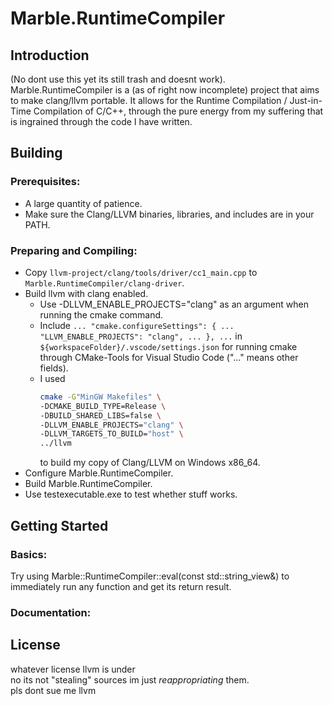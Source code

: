 # Marble.RuntimeCompiler

## Introduction
(No dont use this yet its still trash and doesnt work). Marble.RuntimeCompiler is a (as of right now incomplete) project that aims to make clang/llvm portable. It allows for the Runtime Compilation / Just-in-Time Compilation of C/C++, through the pure energy from my suffering that is ingrained through the code I have written.

## Building
 ### Prerequisites:
 - A large quantity of patience.
 - Make sure the Clang/LLVM binaries, libraries, and includes are in your PATH.
 ### Preparing and Compiling:
 - Copy ```llvm-project/clang/tools/driver/cc1_main.cpp``` to ```Marble.RuntimeCompiler/clang-driver```.
 - Build llvm with clang enabled.
   - Use -DLLVM_ENABLE_PROJECTS="clang" as an argument when running the cmake command.
   - Include ```... "cmake.configureSettings": { ... "LLVM_ENABLE_PROJECTS": "clang", ... }, ...``` in ```${workspaceFolder}/.vscode/settings.json``` for running cmake through CMake-Tools for Visual Studio Code ("..." means other fields).
   - I used
     ```bash
     cmake -G"MinGW Makefiles" \
     -DCMAKE_BUILD_TYPE=Release \
     -DBUILD_SHARED_LIBS=false \
     -DLLVM_ENABLE_PROJECTS="clang" \
     -DLLVM_TARGETS_TO_BUILD="host" \
     ../llvm
     ```
     to build my copy of Clang/LLVM on Windows x86_64.
 - Configure Marble.RuntimeCompiler.
 - Build Marble.RuntimeCompiler.
 - Use testexecutable.exe to test whether stuff works.

## Getting Started
 ### Basics:
 Try using Marble::RuntimeCompiler::eval<T>(const std::string_view&) to immediately run any function and get its return result.
 ### Documentation:
 

## License
whatever license llvm is under  
no its not "stealing" sources im just _reappropriating_ them.  
pls dont sue me llvm
